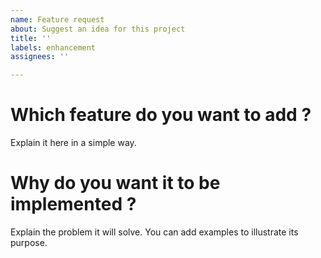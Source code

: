 ```yaml
---
name: Feature request
about: Suggest an idea for this project
title: ''
labels: enhancement
assignees: ''

---
```


# Which feature do you want to add ?
Explain it here in a simple way.

# Why do you want it to be implemented ?
Explain the problem it will solve.
You can add examples to illustrate its purpose.
